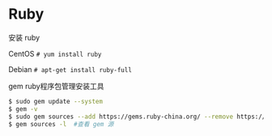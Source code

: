 # **Ruby**

安装 ruby

CentOS `# yum install ruby`

Debian `# apt-get install ruby-full`

gem ruby程序包管理安装工具

```bash
$ sudo gem update --system
$ gem -v 
$ sudo gem sources --add https://gems.ruby-china.org/ --remove https://rubygems.org/  #更改 gem 源
$ gem sources -l  #查看 gem 源
```
